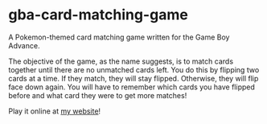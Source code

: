 # gba-card-matching-game
A Pokemon-themed card matching game written for the Game Boy Advance.

The objective of the game, as the name suggests, is to match cards together until there are no unmatched cards left.
You do this by flipping two cards at a time. If they match, they will stay flipped. Otherwise, they will flip face down again.
You will have to remember which cards you have flipped before and what card they were to get more matches!

Play it online at [my website](abhaycashikar.github.io)!
